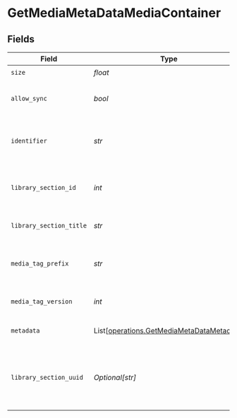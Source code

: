 # GetMediaMetaDataMediaContainer


## Fields

| Field                                                                                            | Type                                                                                             | Required                                                                                         | Description                                                                                      | Example                                                                                          |
| ------------------------------------------------------------------------------------------------ | ------------------------------------------------------------------------------------------------ | ------------------------------------------------------------------------------------------------ | ------------------------------------------------------------------------------------------------ | ------------------------------------------------------------------------------------------------ |
| `size`                                                                                           | *float*                                                                                          | :heavy_check_mark:                                                                               | N/A                                                                                              | 50                                                                                               |
| `allow_sync`                                                                                     | *bool*                                                                                           | :heavy_check_mark:                                                                               | Indicates whether syncing is allowed.                                                            | false                                                                                            |
| `identifier`                                                                                     | *str*                                                                                            | :heavy_check_mark:                                                                               | An plugin identifier for the media container.                                                    | com.plexapp.plugins.library                                                                      |
| `library_section_id`                                                                             | *int*                                                                                            | :heavy_check_mark:                                                                               | The unique identifier for the library section.                                                   | 2                                                                                                |
| `library_section_title`                                                                          | *str*                                                                                            | :heavy_check_mark:                                                                               | The title of the library section.                                                                | TV Series                                                                                        |
| `media_tag_prefix`                                                                               | *str*                                                                                            | :heavy_check_mark:                                                                               | The prefix used for media tag resource paths.                                                    | /system/bundle/media/flags/                                                                      |
| `media_tag_version`                                                                              | *int*                                                                                            | :heavy_check_mark:                                                                               | The version number for media tags.                                                               | 1734362201                                                                                       |
| `metadata`                                                                                       | List[[operations.GetMediaMetaDataMetadata](../../models/operations/getmediametadatametadata.md)] | :heavy_check_mark:                                                                               | An array of metadata items.                                                                      |                                                                                                  |
| `library_section_uuid`                                                                           | *Optional[str]*                                                                                  | :heavy_minus_sign:                                                                               | The universally unique identifier for the library section.                                       | e69655a2-ef48-4aba-bb19-0cc34d1e7d36                                                             |
